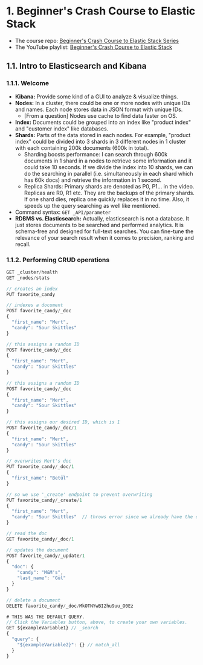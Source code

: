 # 1. Beginner's Crash Course to Elastic Stack
* The course repo: [Beginner's Crash Course to Elastic Stack Series](https://github.com/LisaHJung/Beginners-Crash-Course-to-Elastic-Stack-Series-Table-of-Contents)
* The YouTube playlist: [Beginner's Crash Course to Elastic Stack](https://www.youtube.com/playlist?list=PL_mJOmq4zsHZYAyK606y7wjQtC0aoE6Es)
## 1.1. Intro to Elasticsearch and Kibana
### 1.1.1. Welcome
* **Kibana:** Provide some kind of a GUI to analyze & visualize things.
* **Nodes:** In a cluster, there could be one or more nodes with unique IDs and names. Each node stores data in JSON format with unique IDs.
    * [From a question] Nodes use cache to find data faster on OS.
* **Index:** Documents could be grouped into an index like "product index" and "customer index" like databases.
* **Shards:** Parts of the data stored in each nodes. For example, "product index" could be divided into 3 shards in 3 different nodes in 1 cluster with each containing 200k documents (600k in total).
    * Sharding boosts performance: I can search through 600k documents in 1 shard in a nodes to retrieve some information and it could take 10 seconds. If we divide the index into 10 shards, we can do the searching in parallel (i.e. simultaneously in each shard which has 60k docs) and retrieve the information in 1 second.
    * Replica Shards: Primary shards are denoted as P0, P1... in the video. Replicas are R0, R1 etc. They are the backups of the primary shards. If one shard dies, replica one quickly replaces it in no time. Also, it speeds up the query searching as well like mentioned.
* Command syntax: `GET _API/parameter`
* **RDBMS vs. Elasticsearch:** Actually, elasticsearch is not a database. It just stores documents to be searched and performed analytics. It is schema-free and designed for full-text searches. You can fine-tune the relevance of your search result when it comes to precision, ranking and recall.
### 1.1.2. Performing CRUD operations
```js
GET _cluster/health
GET _nodes/stats

// creates an index
PUT favorite_candy

// indexes a document
POST favorite_candy/_doc
{
  "first_name": "Mert",
  "candy": "Sour Skittles"
}

// this assigns a random ID
POST favorite_candy/_doc
{
  "first_name": "Mert",
  "candy": "Sour Skittles"
}

// this assigns a random ID
POST favorite_candy/_doc  
{
  "first_name": "Mert",
  "candy": "Sour Skittles"
}

// this assigns our desired ID, which is 1
POST favorite_candy/_doc/1
{
  "first_name": "Mert",
  "candy": "Sour Skittles"
}

// overwrites Mert's doc
PUT favorite_candy/_doc/1
{
  "first_name": "Betül"
}

// so we use '_create' endpoint to prevent overwriting
PUT favorite_candy/_create/1
{
  "first_name": "Mert",
  "candy": "Sour Skittles"  // throws error since we already have the doc with ID of 1
}

// read the doc
GET favorite_candy/_doc/1

// updates the document
POST favorite_candy/_update/1
{
  "doc": {
    "candy": "M&M's",
    "last_name": "Gül"
  }
}

// delete a document
DELETE favorite_candy/_doc/MkOTNYwBI2hu9uu_O0Ez

# THIS WAS THE DEFAULT QUERY.
// Click the Variables button, above, to create your own variables.
GET ${exampleVariable1} // _search
{
  "query": {
    "${exampleVariable2}": {} // match_all
  }
}
```
